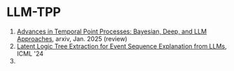 # LLM-TPP



1. [Advances in Temporal Point Processes: Bayesian, Deep, and LLM Approaches](https://arxiv.org/pdf/2501.14291), arxiv, Jan. 2025 (review)
2. [Latent Logic Tree Extraction for Event Sequence Explanation from LLMs](https://arxiv.org/pdf/2406.01124), ICML '24
3. 

